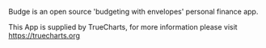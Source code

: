 Budge is an open source 'budgeting with envelopes' personal finance app.

This App is supplied by TrueCharts, for more information please visit https://truecharts.org
